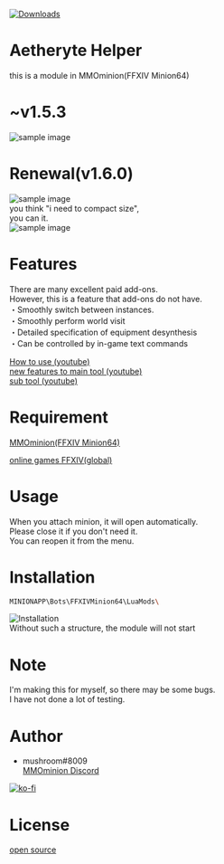 [![Downloads](https://img.shields.io/github/downloads/mushroom8009/AetheryteHelper/total.svg)](https://github.com/mushroom8009/AetheryteHelper/releases)

# Aetheryte Helper
this is a module in MMOminion(FFXIV Minion64)

# ~v1.5.3
![sample image](https://github.com/mushroom8009/AetheryteHelper/blob/main/Readme_image/sample.png)<br>

# Renewal(v1.6.0)
![sample image](https://github.com/mushroom8009/AetheryteHelper/blob/main/Readme_image/newsample.png)<br>
you think "i need to compact size",<br>
you can it.<br>
![sample image](https://github.com/mushroom8009/AetheryteHelper/blob/main/Readme_image/mini.png)<br>

# Features
There are many excellent paid add-ons.<br>
However, this is a feature that add-ons do not have.<br>
・Smoothly switch between instances.<br>
・Smoothly perform world visit<br>
・Detailed specification of equipment desynthesis<br>
・Can be controlled by in-game text commands<br>

[How to use (youtube)](https://youtu.be/mEjWnAR3Ht0)<br>
[new features to main tool (youtube)](https://youtu.be/Q5BXGo9t4jc)<br>
[sub tool (youtube)](https://youtu.be/0DerL9EFZxw)<br>

 
# Requirement
[MMOminion(FFXIV Minion64)](https://www.mmominion.com/misc.php?page=ffxivbot)

[online games FFXIV(global)](https://jp.finalfantasyxiv.com/)
 
# Usage
When you attach minion, it will open automatically.<br>
Please close it if you don't need it.<br>
You can reopen it from the menu.<br>

# Installation
 
```bash
MINIONAPP\Bots\FFXIVMinion64\LuaMods\
```
![Installation](https://github.com/mushroom8009/AetheryteHelper/blob/main/Readme_image/installation.png)<br>
Without such a structure, the module will not start

 
# Note
I'm making this for myself, so there may be some bugs.<br>
I have not done a lot of testing.<br>

 
# Author
 
* mushroom#8009<br>
[MMOminion Discord](https://discordapp.com/channels/127540472812929024/)

[![ko-fi](https://ko-fi.com/img/githubbutton_sm.svg)](https://ko-fi.com/K3K41SB3L)

 
# License
[open source](https://en.wikipedia.org/wiki/Open-source_software)
 
